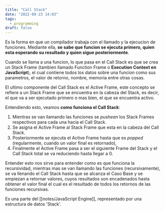 ```yaml
---
title: "Call Stack"
date: "2022-09-23 14:03"
tags: 
  - programming
draft: false
---
```

Es la forma en que un compilador trabaja con el llamado y la ejecucion de funciones. Mediante ella, **se sabe que funcion se ejecuta primero, quien esta esperando su resultado y quien sigue posteriormente**.

Cuando se llama a una funcion, lo que pasa en el Call Stack es que se crea un Stack Frame (tambien llamado Function Frame o **Execution Context en JavaScript**), el cual contiene todos los datos sobre una funcion como sus parametros, el valor de retorno, nombre, memoria entre otras cosas.

El ultimo componente del Call Stack es el Active Frame, este concepto se refiere a un Stack Frame que se encuentra en la cabeza del Stack, es decir, el que va a ser ejecutado primero o mas bien, el que se encuentra activo.

Entendiendo esto, veamos **como funciona el Call Stack**:
1. Mientras se van llamando las funciones se *pushean* los Stack Frames respectivos para cada una hacia el Call Stack.
2. Se asigna el Active Frame al Stack Frame que esta en la cabeza del Call Stack.
3. Posteriormente se ejecuta el Active Frame hasta que es *popped* (regularmente, cuando un valor final es retornado), 
4. Finalmente el Active Frame pasa a ser el siguiente Frame del Stack y el Call Stack total se va reduciendo hasta llegar a 0.

Entender esto nos sirve para entender como es que funciona la recursividad, mientras mas se van llamando las funciones (recursivamente), se va llenando el Call Stack hasta que se alcanza el Caso Base y se empiezan a retornar valores, cuyos resultados son encadenados hasta obtener el valor final el cual es el resultado de todos los retornos de las funciones recursivas.

Es una parte del [[notes/JavaScript Engine]], representado por una estructura de datos 'Stack'.
